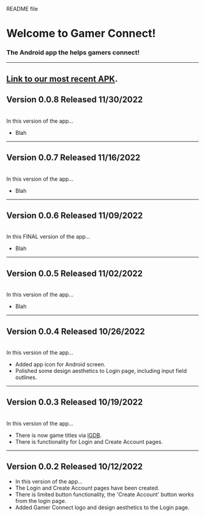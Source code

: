 README file

# Welcome to Gamer Connect!
### The Android app the helps gamers connect!
---
[Link to our most recent APK](https://drive.google.com/drive/folders/1maQCU7OV3gJwCFh3ZV44jWmql81esELl?usp=sharing).
---

## Version 0.0.8   Released 11/30/2022
<br>In this version of the app...</br>
* Blah
---

## Version 0.0.7   Released 11/16/2022
<br>In this version of the app...</br>
* Blah
---

## Version 0.0.6   Released 11/09/2022
<br>In this FINAL version of the app...</br>
* Blah
---

## Version 0.0.5   Released 11/02/2022
<br>In this version of the app...</br>
* Blah
---

## Version 0.0.4   Released 10/26/2022
<br>In this version of the app...</br>
* Added app icon for Android screen.
* Polished some design aesthetics to Login page, including input field outlines. 
---

## Version 0.0.3   Released 10/19/2022
<br>In this version of the app...</br>
* There is now game titles via [IGDB](igdb.com).
* There is functionality for Login and Create Account pages.

---
## Version 0.0.2   Released 10/12/2022
* In this version of the app...
* The Login and Create Account pages have been created. 
* There is limited button functionality, the 'Create Account' button works from the login page. 
* Added Gamer Connect logo and design aesthetics to the Login page. 





